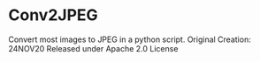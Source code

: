 # Conv2JPEG
 Convert most images to JPEG in a python script.
 Original Creation: 24NOV20
 Released under Apache 2.0 License
